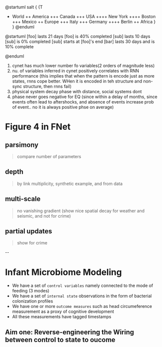 @startuml
salt
{
{T
 + World
 ++ America
 +++ Canada
 +++ USA
 ++++ New York
 ++++ Boston
 +++ Mexico
 ++ Europe
 +++ Italy
 +++ Germany
 ++++ Berlin
 ++ Africa
}
}
@enduml

@startuml
[foo] lasts 21 days
[foo] is 40% completed
[sub] lasts 10 days
[sub] is 0% completed
[sub] starts at [foo]'s end
[bar] lasts 30 days and is 10% complete

@enduml

1. cynet has much lower number fo variables(2 orders of magnitude less)
2. nu. of variables inferred in cynet positively correlates with RNN performance (this implies that when the pattern is encode just as more states, rnns cope better. WHen it is encoded in teh structure and non-sync structure, then rnns fail)
3. physical system decay phase with distance, social systems dont
4. phase never goes negative for EQ (since within a delay of months, since events often lead to aftershocks, and absence of events increase prob of event.. no it is always positive phse on average)



# Figure 4 in FNet

## parsimony
> compare number of parameters

## depth 
> by link multiplicity, synthetic example, and from data

## multi-scale 
> no vanishing gradient (show nice spatial decay for weather and seismic, and not for crime)

## partial updates 
> show for crime

--

# Infant Microbiome Modeling 

+   We have a set of `control variables` namely connected to the mode of feeding (3 modes)
+   We have a set of `internal state` observations in the form of bacterial colonization profiles
+   We have one or more `outcome measures` such as head circumeference measurement as a proxy of cognitive development
+   All these measurements have tagged timestamps

## Aim one: Reverse-engineering the Wiring between control to state to oucome




